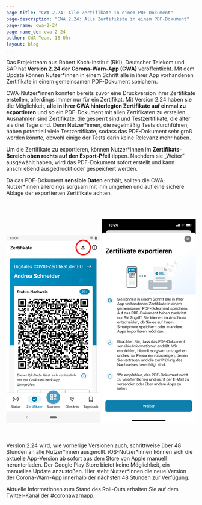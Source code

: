 ```yaml
---
page-title: "CWA 2.24: Alle Zertifikate in einem PDF-Dokument"
page-description: "CWA 2.24: Alle Zertifikate in einem PDF-Dokument"
page-name: cwa-2-24
page-name_de: cwa-2-24
author: CWA-Team, 18 Uhr
layout: blog
---
```


Das Projektteam aus Robert Koch-Institut (RKI), Deutscher Telekom und SAP hat **Version 2.24 der Corona-Warn-App (CWA)** veröffentlicht. Mit dem Update können Nutzer\*innen in einem Schritt alle in ihrer App vorhandenen Zertifikate in einem gemeinsamen PDF-Dokument speichern.

<!-- overview -->

CWA-Nutzer\*innen konnten bereits zuvor eine Druckversion ihrer Zertifikate erstellen, allerdings immer nur für ein Zertifikat. Mit Version 2.24 haben sie die Möglichkeit, **alle in ihrer CWA hinterlegten Zertifikate auf einmal zu exportieren** und so ein PDF-Dokument mit allen Zertifikaten zu erstellen. Ausnahmen sind Zertifikate, die gesperrt sind und Testzertifikate, die älter als drei Tage sind. Denn Nutzer\*innen, die regelmäßig Tests durchführen, haben potentiell viele Testzertifikate, sodass das PDF-Dokument sehr groß werden könnte, obwohl einige der Tests darin keine Relevanz mehr haben.  

Um die Zertifikate zu exportieren, können Nutzer\*innen im **Zertifikats-Bereich oben rechts auf den Export-Pfeil** tippen. Nachdem sie „Weiter“ ausgewählt haben, wird das PDF-Dokument sofort erstellt und kann anschließend ausgedruckt oder gespeichert werden. 

Da das PDF-Dokument **sensible Daten** enthält, sollten die CWA-Nutzer\*innen allerdings sorgsam mit ihm umgehen und auf eine sichere Ablage der exportierten Zertifikate achten.
 

<br></br>
<div class="text-center"> 
<img src="./zertifikats-export.png" title="Zertifikate exportieren" style="align: center" width=250> <img src="./export-details.png" title="Zertifikate exportieren" style="align: center" width=250>  
</div>
<br></br>


Version 2.24 wird, wie vorherige Versionen auch, schrittweise über 48 Stunden an alle Nutzer\*innen ausgerollt. iOS-Nutzer\*innen können sich die aktuelle App-Version ab sofort aus dem Store von Apple manuell herunterladen. Der Google Play Store bietet keine Möglichkeit, ein manuelles Update anzustoßen. Hier steht Nutzer*innen die neue Version der Corona-Warn-App innerhalb der nächsten 48 Stunden zur Verfügung.

Aktuelle Informationen zum Stand des Roll-Outs erhalten Sie auf dem Twitter-Kanal der [#coronawarnapp](https://twitter.com/coronawarnapp).
